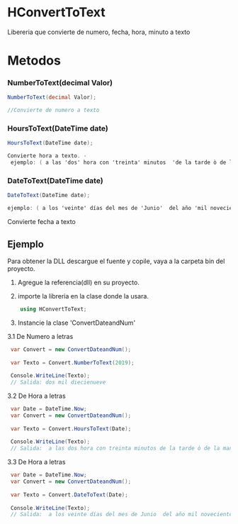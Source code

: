 # HConvertToText
Libereria que convierte de numero, fecha, hora, minuto a texto
# Metodos
### NumberToText(decimal Valor)
```cs
NumberToText(decimal Valor);

//Convierte de numero a texto
```

###  HoursToText(DateTime date)
```cs
HoursToText(DateTime date);

Convierte hora a texto. -
 ejemplo: ( a las 'dos' hora con 'treinta' minutos  'de la tarde ò de la mañana' )
```

### DateToText(DateTime date)
```cs
DateToText(DateTime date);

ejemplo: ( a los 'veinte' días del mes de 'Junio'  del año 'mil novecientos noventa y uno' )
```
Convierte fecha a texto

## Ejemplo

Para obtener la DLL descargue el fuente y copile, vaya a la carpeta bin del proyecto.

1. Agregue la referencia(dll) en su proyecto.

2. importe la libreria en la clase donde la usara.
```cs
    using HConvertToText;
```

3. Instancie la clase 'ConvertDateandNum'

3.1 De Numero a letras
```cs
 var Convert = new ConvertDateandNum();
 
 var Texto = Convert.NumberToText(2019);
 
 Console.WriteLine(Texto);
 // Salida: dos mil diecienueve
```

3.2 De Hora a letras
```cs
 var Date = DateTime.Now;
 var Convert = new ConvertDateandNum();
 
 var Texto = Convert.HoursToText(Date);
 
 Console.WriteLine(Texto);
 // Salida:  a las dos hora con treinta minutos de la tarde ò de la mañana
```
3.3 De Hora a letras
```cs
 var Date = DateTime.Now;
 var Convert = new ConvertDateandNum();
 
 var Texto = Convert.DateToText(Date);
 
 Console.WriteLine(Texto);
 // Salida:  a los veinte días del mes de Junio  del año mil novecientos noventa y uno
```
